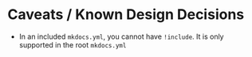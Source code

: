 # Caveats / Known Design Decisions

- In an included `mkdocs.yml`, you cannot have `!include`. It is only supported in the root `mkdocs.yml`
